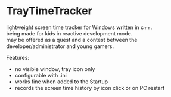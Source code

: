 # TrayTimeTracker

lightweight screen time tracker for Windows written in c++.  
being made for kids in reactive development mode.  
may be offered as a quest and a contest between the developer/administrator and young gamers.

Features:
* no visible window, tray icon only
* configurable with .ini
* works fine when added to the Startup
* records the screen time history by icon click or on PC restart
